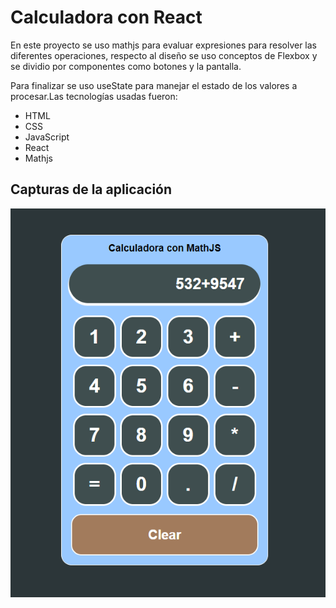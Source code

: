 # Calculadora con React
En este proyecto se uso mathjs para evaluar expresiones para resolver las diferentes operaciones, respecto al diseño se uso conceptos de Flexbox y se dividio por componentes como botones y la pantalla.

Para finalizar se uso useState para manejar el estado de los valores a procesar.Las tecnologías usadas fueron:

- HTML
- CSS
- JavaScript
- React
- Mathjs

## Capturas de la aplicación
![](screenshots/bg1.PNG)
